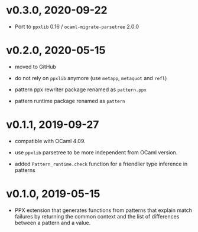 # v0.3.0, 2020-09-22

- Port to `ppxlib` 0.16 / `ocaml-migrate-parsetree` 2.0.0

# v0.2.0, 2020-05-15

- moved to GitHub

- do not rely on `ppxlib` anymore (use `metapp`, `metaquot` and `refl`)

- pattern ppx rewriter package renamed as `pattern.ppx`

- pattern runtime package renamed as `pattern`

# v0.1.1, 2019-09-27

- compatible with OCaml 4.09.

- use `ppxlib` parsetree to be more independent from OCaml version.

- added `Pattern_runtime.check` function for a friendlier type inference
  in patterns

# v0.1.0, 2019-05-15

- PPX extension that generates functions from patterns that explain
  match failures by returning the common context and the list of
  differences between a pattern and a value.
